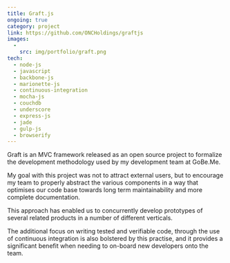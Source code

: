 ```yaml
---
title: Graft.js 
ongoing: true
category: project
link: https://github.com/ONCHoldings/graftjs
images:
  - 
    src: img/portfolio/graft.png
tech:
  - node-js
  - javascript
  - backbone-js
  - marionette-js
  - continuous-integration
  - mocha-js
  - couchdb
  - underscore
  - express-js
  - jade
  - gulp-js
  - browserify
---
```

Graft is an MVC framework released as an open source project to formalize the development methodology used by my development team at GoBe.Me.

My goal with this project was not to attract external users, but to encourage my team to properly abstract the various components in a way that optimises our code base towards long term maintainability and more complete documentation.

This approach has enabled us to concurrently develop prototypes of several related products in a number of different verticals.

The additional focus on writing tested and verifiable code, through the use of continuous integration is also bolstered by this practise, and it provides a significant benefit when needing to on-board new developers onto the team.
